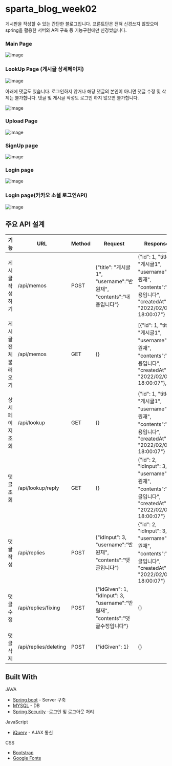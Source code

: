 # sparta_blog_week02
게시판을 작성할 수 있는 간단한 블로그입니다. 프론트단은 전혀 신경쓰지 않았으며 spring을 활용한 서버와 API 구축 등 기능구현에만 신경썼습니다.

### Main Page
![image](https://user-images.githubusercontent.com/70055619/155487803-457a8510-54ab-48dc-861e-d8e20a6cd50a.png)


### LookUp Page (게시글 상세페이지)
![image](https://user-images.githubusercontent.com/70055619/155487987-6b59f6c7-076d-4a4e-ad5e-855852f8b190.png)


아래에 댓글도 있습니다. 로그인하지 않거나 해당 댓글의 본인이 아니면 댓글 수정 및 삭제는 불가합니다. 댓글 및 게시글 작성도 로그인 하지 않으면 불가합니다.

![image](https://user-images.githubusercontent.com/70055619/155488258-98dcc0f3-13aa-45ee-8c82-6f5513855a4f.png)



### Upload Page
![image](https://user-images.githubusercontent.com/70055619/155488741-b8421a5a-a92e-4037-b6fd-4d02e47cb111.png)



### SignUp page
![image](https://user-images.githubusercontent.com/70055619/155488868-ea9ac886-229d-4317-8dca-77759a51e0b1.png)


### Login page
![image](https://user-images.githubusercontent.com/70055619/155488943-1acc35c1-468c-4b39-8269-51a107d5e7a2.png)

### Login page(카카오 소셜 로그인API)
![image](https://user-images.githubusercontent.com/70055619/155492455-9b3eaca4-5b16-4bf0-831a-2d63e74f0aba.png)



## 주요 API 설계

| 기능          | URL             | Method    |Request      |Response|
| ----------- | --------------- | --------- | ----------- | ------ |
| 게시글 작성하기     | /api/memos          | POST      | {"title": "게시글1", "username":"반원재", "contents":"내용입니다"}      | {"id": 1, "title": "게시글1", "username":"반원재", "contents":"내용입니다", "createdAt": "2022/02/04 18:00:07"} |
| 게시글 전체 불러오기       | /api/memos | GET | {} | [{"id": 1, "title": "게시글1", "username":"반원재", "contents":"내용입니다", "createdAt": "2022/02/04 18:00:07"}, ...] |
| 상세페이지 조회  | /api/lookup | GET| {}       | {"id": 1, "title": "게시글1", "username":"반원재", "contents":"내용입니다", "createdAt": "2022/02/04 18:00:07"} |
| 댓글 조회      | /api/lookup/reply  | GET | {}  |  {"id": 2, "idInput": 3, "username":"반원재", "contents":"댓글입니다", "createdAt": "2022/02/04 18:00:07"} |
| 댓글 작성      | /api/replies  | POST | {"idInput": 3, "username":"반원재", "contents":"댓글입니다"}  |  {"id": 2, "idInput": 3, "username":"반원재", "contents":"댓글입니다", "createdAt": "2022/02/04 18:00:07"} |
| 댓글 수정     | /api/replies/fixing  | POST | {"idGiven": 1, "idInput": 3, "username":"반원재", "contents":"댓글수정입니다"}  |  {}|
| 댓글 삭제     | /api/replies/deleting  | POST | {"idGiven": 1}  |  {}|




## Built With
JAVA
* [Spring boot](https://spring.io/projects/spring-boot)  - Server 구축
* [MYSQL](https://pymongo.readthedocs.io/en/stable/) - DB
* [Spring Security](https://spring.io/projects/spring-security) -로그인 및 로그아웃 처리


JavaScript
* [jQuery](https://jquery.com) - AJAX 통신

CSS
* [Bootstrap](https://getbootstrap.com)
* [Google Fonts](https://fonts.google.com)

